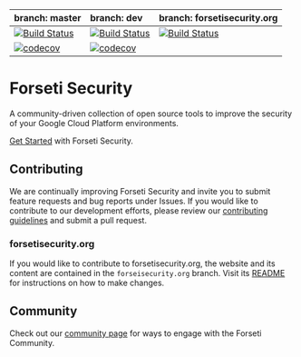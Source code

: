 **branch: master** | **branch: dev** | **branch: forsetisecurity.org**
:------------ | :------------ | :------------
[![Build Status](https://travis-ci.org/GoogleCloudPlatform/forseti-security.svg?branch=master)](https://travis-ci.org/GoogleCloudPlatform/forseti-security)|[![Build Status](https://travis-ci.org/GoogleCloudPlatform/forseti-security.svg?branch=dev)](https://travis-ci.org/GoogleCloudPlatform/forseti-security)|[![Build Status](https://travis-ci.org/GoogleCloudPlatform/forseti-security.svg?branch=forsetisecurity.org)](https://travis-ci.org/GoogleCloudPlatform/forseti-security)|
[![codecov](https://codecov.io/gh/GoogleCloudPlatform/forseti-security/branch/master/graph/badge.svg)](https://codecov.io/gh/GoogleCloudPlatform/forseti-security)|[![codecov](https://codecov.io/gh/GoogleCloudPlatform/forseti-security/branch/dev/graph/badge.svg)](https://codecov.io/gh/GoogleCloudPlatform/forseti-security)


# Forseti Security

A community-driven collection of open source tools to improve the security
of your Google Cloud Platform environments.

[Get Started](http://forsetisecurity.org/docs/quickstarts/forseti-security/)
with Forseti Security.

## Contributing

We are continually improving Forseti Security and invite you to submit feature
requests and bug reports under Issues. If you would like to contribute to our
development efforts, please review our
[contributing guidelines](/.github/CONTRIBUTING.md) and submit a pull request.

### forsetisecurity.org

If you would like to contribute to forsetisecurity.org, the website and its
content are contained in the `forseisecurity.org` branch. Visit its
[README](https://github.com/GoogleCloudPlatform/forseti-security/tree/forsetisecurity.org)
for instructions on how to make changes.

## Community

Check out our [community page](http://forsetisecurity.org/community) for ways
to engage with the Forseti Community.
